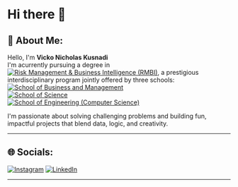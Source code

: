 # Hi there 👋

## 🧠 About Me:
Hello, I'm **Vicko Nicholas Kusnadi**  
I'm acurrently pursuing a degree in [![Risk Management & Business Intelligence (RMBI)](https://img.shields.io/badge/RMBI%20-%20Risk%20Management%20%26%20Business%20Intelligence-4B0082?style=for-the-badge&logo=databricks&logoColor=white)](), a prestigious interdisciplinary program jointly offered by three schools:  
[![School of Business and Management](https://img.shields.io/badge/Business%20%26%20Management-0072C6?style=for-the-badge&logo=googleanalytics&logoColor=white)]()  
[![School of Science](https://img.shields.io/badge/School%20of%20Science-FF6F00?style=for-the-badge&logo=react&logoColor=white)]()  
[![School of Engineering (Computer Science)](https://img.shields.io/badge/Engineering%20%7C%20Computer%20Science-2E8B57?style=for-the-badge&logo=gnometerminal&logoColor=white)]()

I'm passionate about solving challenging problems and building fun, impactful projects that blend data, logic, and creativity.


---

## 🌐 Socials:
[![Instagram](https://img.shields.io/badge/Instagram-E4405F?style=for-the-badge&logo=instagram&logoColor=white)](https://www.instagram.com/vicko_guo/)
[![LinkedIn](https://img.shields.io/badge/LinkedIn-0077B5?style=for-the-badge&logo=linkedin&logoColor=white)](https://www.linkedin.com/in/vnkusnadi/)

---

